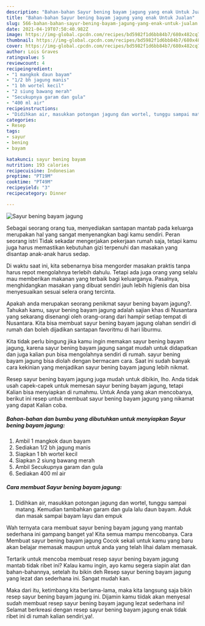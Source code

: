 ```yaml
---
description: "Bahan-bahan Sayur bening bayam jagung yang enak Untuk Jualan"
title: "Bahan-bahan Sayur bening bayam jagung yang enak Untuk Jualan"
slug: 566-bahan-bahan-sayur-bening-bayam-jagung-yang-enak-untuk-jualan
date: 2021-04-19T07:50:40.982Z
image: https://img-global.cpcdn.com/recipes/bd5982f1d6bb84b7/680x482cq70/sayur-bening-bayam-jagung-foto-resep-utama.jpg
thumbnail: https://img-global.cpcdn.com/recipes/bd5982f1d6bb84b7/680x482cq70/sayur-bening-bayam-jagung-foto-resep-utama.jpg
cover: https://img-global.cpcdn.com/recipes/bd5982f1d6bb84b7/680x482cq70/sayur-bening-bayam-jagung-foto-resep-utama.jpg
author: Lois Graves
ratingvalue: 5
reviewcount: 4
recipeingredient:
- "1 mangkok daun bayam"
- "1/2 bh jagung manis"
- "1 bh wortel kecil"
- "2 siung bawang merah"
- "Secukupnya garam dan gula"
- "400 ml air"
recipeinstructions:
- "Didihkan air, masukkan potongan jagung dan wortel, tunggu sampai matang. Kemudian tambahkan garam dan gula lalu daun bayam. Aduk dan masak sampai bayam layu dan empuk"
categories:
- Resep
tags:
- sayur
- bening
- bayam

katakunci: sayur bening bayam 
nutrition: 193 calories
recipecuisine: Indonesian
preptime: "PT19M"
cooktime: "PT49M"
recipeyield: "3"
recipecategory: Dinner

---
```



![Sayur bening bayam jagung](https://img-global.cpcdn.com/recipes/bd5982f1d6bb84b7/680x482cq70/sayur-bening-bayam-jagung-foto-resep-utama.jpg)

Sebagai seorang orang tua, menyediakan santapan mantab pada keluarga merupakan hal yang sangat menyenangkan bagi kamu sendiri. Peran seorang istri Tidak sekadar mengerjakan pekerjaan rumah saja, tetapi kamu juga harus memastikan kebutuhan gizi terpenuhi dan masakan yang disantap anak-anak harus sedap.

Di waktu  saat ini, kita sebenarnya bisa mengorder masakan praktis tanpa harus repot mengolahnya terlebih dahulu. Tetapi ada juga orang yang selalu mau memberikan makanan yang terbaik bagi keluarganya. Pasalnya, menghidangkan masakan yang dibuat sendiri jauh lebih higienis dan bisa menyesuaikan sesuai selera orang tercinta. 



Apakah anda merupakan seorang penikmat sayur bening bayam jagung?. Tahukah kamu, sayur bening bayam jagung adalah sajian khas di Nusantara yang sekarang disenangi oleh orang-orang dari hampir setiap tempat di Nusantara. Kita bisa membuat sayur bening bayam jagung olahan sendiri di rumah dan boleh dijadikan santapan favoritmu di hari liburmu.

Kita tidak perlu bingung jika kamu ingin memakan sayur bening bayam jagung, karena sayur bening bayam jagung sangat mudah untuk didapatkan dan juga kalian pun bisa mengolahnya sendiri di rumah. sayur bening bayam jagung bisa diolah dengan bermacam cara. Saat ini sudah banyak cara kekinian yang menjadikan sayur bening bayam jagung lebih nikmat.

Resep sayur bening bayam jagung juga mudah untuk dibikin, lho. Anda tidak usah capek-capek untuk memesan sayur bening bayam jagung, tetapi Kalian bisa menyiapkan di rumahmu. Untuk Anda yang akan mencobanya, berikut ini resep untuk membuat sayur bening bayam jagung yang nikamat yang dapat Kalian coba.

<!--inarticleads1-->

##### Bahan-bahan dan bumbu yang dibutuhkan untuk menyiapkan Sayur bening bayam jagung:

1. Ambil 1 mangkok daun bayam
1. Sediakan 1/2 bh jagung manis
1. Siapkan 1 bh wortel kecil
1. Siapkan 2 siung bawang merah
1. Ambil Secukupnya garam dan gula
1. Sediakan 400 ml air




<!--inarticleads2-->

##### Cara membuat Sayur bening bayam jagung:

1. Didihkan air, masukkan potongan jagung dan wortel, tunggu sampai matang. Kemudian tambahkan garam dan gula lalu daun bayam. Aduk dan masak sampai bayam layu dan empuk




Wah ternyata cara membuat sayur bening bayam jagung yang mantab sederhana ini gampang banget ya! Kita semua mampu mencobanya. Cara Membuat sayur bening bayam jagung Cocok sekali untuk kamu yang baru akan belajar memasak maupun untuk anda yang telah lihai dalam memasak.

Tertarik untuk mencoba membuat resep sayur bening bayam jagung mantab tidak ribet ini? Kalau kamu ingin, ayo kamu segera siapin alat dan bahan-bahannya, setelah itu bikin deh Resep sayur bening bayam jagung yang lezat dan sederhana ini. Sangat mudah kan. 

Maka dari itu, ketimbang kita berlama-lama, maka kita langsung saja bikin resep sayur bening bayam jagung ini. Dijamin kamu tiidak akan menyesal sudah membuat resep sayur bening bayam jagung lezat sederhana ini! Selamat berkreasi dengan resep sayur bening bayam jagung enak tidak ribet ini di rumah kalian sendiri,ya!.


